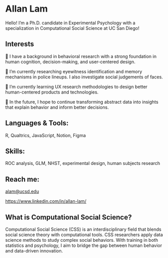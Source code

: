 
# Allan Lam
Hello! I’m a Ph.D. candidate in Experimental Psychology with a specialization in Computational Social Science at UC San Diego!

## Interests
🧠 I have a background in behavioral research with a strong foundation in human cognition, decision-making, and user-centered design.

🔭 I’m currently researching eyewitness identification and memory mechanisms in police lineups. I also investigate social judgements of faces. 

🌱 I’m currently learning UX research methodologies to design better human-centered products and technologies.

🚀 In the future, I hope to continue transforming abstract data into insights that explain behavior and inform better decisions. 

## Languages & Tools: 
R, Qualtrics, JavaScript, Notion, Figma

## Skills: 
ROC analysis, GLM, NHST, experimental design, human subjects research

## Reach me: 
alam@ucsd.edu 

https://www.linkedin.com/in/allan-lam/

## What is Computational Social Science?
Computational Social Science (CSS) is an interdisciplinary field that blends social science theory with computational tools. CSS researchers apply data science methods to study complex social behaviors. With training in both statistics and psychology, I aim to bridge the gap between human behavior and data-driven innovation.

<!--
**AllanLitLam/allanlitlam** is a ✨ _special_ ✨ repository because its `README.md` (this file) appears on your GitHub profile.

Here are some ideas to get you started:

- 🔭 I’m currently working on ...
- 🌱 I’m currently learning ...
- 👯 I’m looking to collaborate on ...
- 🤔 I’m looking for help with ...
- 💬 Ask me about ...
- 📫 How to reach me: ...
- 😄 Pronouns: ...
- ⚡ Fun fact: ...
-->
